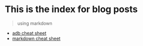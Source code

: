 # This is the index for blog posts
> using markdown

- [adb cheat sheet](https://anitro5.github.io/Blog/ADB_Cheat_Sheet.html)
- [markdown cheat sheet](https://anitro5.github.io/Blog/markdown_cheat_sheet.html)
